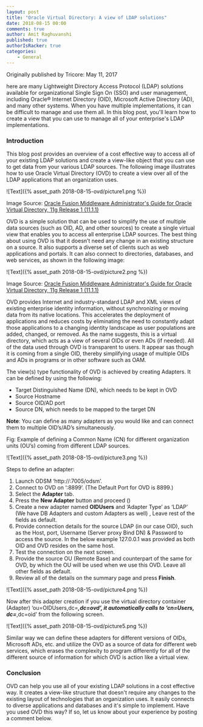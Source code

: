 ```yaml
---
layout: post
title: "Oracle Virtual Directory: A view of LDAP solutions"
date: 2018-08-15 00:00
comments: true
author: Amit Raghuvanshi
published: true
authorIsRacker: true
categories:
    - General
---
```


Originally published by Tricore: May 11, 2017

here are many Lightweight Directory Access Protocol (LDAP) solutions
available for organizational Single Sign On (SSO) and user management,
including Oracle&reg; Internet Directory (OID), Microsoft Active Directory
(AD), and many other systems. When you have multiple implementations, it can
be difficult to manage and use them all. In this blog post, you'll learn how
to create a view that you can use to manage all of your enterprise's LDAP
implementations.

<!-- more -->


### Introduction

This blog post provides an overview of a cost effective way to access
all of your existing LDAP solutions and create a view-like object that you
can use to get data from your various LDAP sources. The following image
illustrates how to use Oracle Virtual Directory (OVD) to create a view over all
of the LDAP applications that an organization uses.

![Text]({% asset_path 2018-08-15-ovd/picture1.png %})

Image Source: [Oracle Fusion Middleware Administrator's Guide for Oracle
Virtual Directory, 11g Release 1
(11.1.1)](https://docs.oracle.com/cd/E25178_01/oid.1111/e10046/und_ovd.htm)

OVD is a simple solution that can be used to simplify the use of multiple data sources (such as OID, AD, and other sources) to create a single virtual view that enables you to access all enterprise LDAP sources. The best thing about using OVD is that it doesn’t need any change in an existing structure on a source. It also supports a diverse set of clients such as web applications and portals. It can also connect to directories, databases, and web services, as shown in the following image:

![Text]({% asset_path 2018-08-15-ovd/picture2.png %})

Image Source: [Oracle Fusion Middleware Administrator's Guide for Oracle Virtual Directory, 11g Release 1 (11.1.1)](https://docs.oracle.com/cd/E25178_01/oid.1111/e10046/und_ovd.htm)

OVD provides Internet and industry-standard LDAP and XML views of existing enterprise identity information, without synchronizing or moving data from its native locations. This accelerates the deployment of applications and reduces costs by eliminating the need to constantly adapt those applications to a changing identity landscape as user populations are added, changed, or removed. As the name suggests, this is a virtual directory, which acts as a view of several OIDs or even ADs (if needed). All of the data used through OVD is transparent to users. It appear sas though it is coming from a single OID,  thereby simplifying usage of multiple OIDs and ADs in programs or in other software such as OAM.

The view(s) type functionality of OVD is achieved by creating Adapters. It can be defined by using the following:

- Target Distinguished Name (DN), which needs to be kept in OVD
- Source Hostname
- Source OID/AD port
- Source DN, which needs to be mapped to the target DN

**Note**: You can define as many adapters as you would like and can connect them to multiple OID’s/AD’s simultaneously.

Fig: Example of defining a Common Name (CN) for different organization units (OU’s) coming from different LDAP sources.

![Text]({% asset_path 2018-08-15-ovd/picture3.png %})

Steps to define an adapter:

1. Launch ODSM ‘http://<Hostname>:7005/odsm’.
2. Connect to OVD on ‘<Hostname>:8899’. (The Default Port for OVD is 8899.)
3. Select the **Adapter** tab.
4. Press the **New Adapter** button and proceed ()
5. Create a new adapter named **OIDUsers** and ‘Adapter Type’ as ‘LDAP’ (We have
   DB Adapters and custom Adapters as well) , Leave rest of the fields as
   default.
6. Provide connection details for the source LDAP (in our case OID), such as the
   Host, port, Username (Server proxy Bind DN) & Password to access the
   source. In the below example 127.0.0.1 was provided as both OID and OVD
   resides on the same host.
7. Test the connection on the next screen.
8. Provide the source OU (Remote Base) and counterpart of the same for OVD, by
   which the OU will be used when we use this OVD. Leave all other fields as
   default.
9. Review all of the details on the summary page and press **Finish**.

![Text]({% asset_path 2018-08-15-ovd/picture4.png %})

Now after this adapter creation if you use the virtual directory container (Adapter) ‘ou=OIDUsers,dc=***,dc=ovd’, it automatically calls to ‘cn=Users, dc=***,dc=oid’ from the following screen.

![Text]({% asset_path 2018-08-15-ovd/picture5.png %})

Similar way we can define these adapters for different versions of OIDs, Microsoft ADs, etc. and utilize the OVD as a source of data for different web services, which erases the complexity to program differently for all of the different source of information for which OVD is action like a virtual view.

### Conclusion

OVD can help you use all of your existing LDAP solutions in a cost effective
way. It creates a view-like structure that doesn't require any changes to the
existing layout of technologies that an organization uses. It easily connects
to diverse applications and databases and it's simple to implement. Have you
used OVD this way? If so, let us know about your experience by posting a
comment below.
